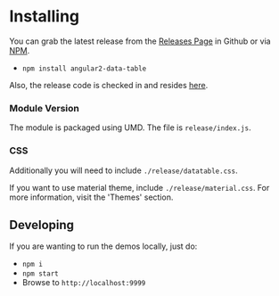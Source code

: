 # Installing

You can grab the latest release from the [Releases Page](https://github.com/swimlane/angular2-data-table/releases) 
in Github or via [NPM](https://www.npmjs.com/package/angular2-data-table).

* `npm install angular2-data-table`

Also, the release code is checked in and resides [here](https://github.com/swimlane/angular2-data-table/tree/master/release).

### Module Version
The module is packaged using UMD. The file is `release/index.js`.

### CSS
Additionally you will need to include `./release/datatable.css`.

If you want to use material theme, include `./release/material.css`. For more information, visit the 'Themes' section.

## Developing
If you are wanting to run the demos locally, just do:

- `npm i`
- `npm start`
- Browse to `http://localhost:9999`
